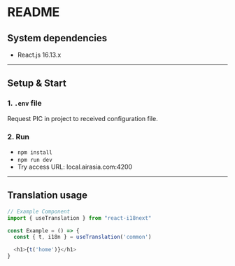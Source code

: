 # README

## System dependencies

* React.js 16.13.x

----

## Setup & Start

### 1. `.env` file

Request PIC in project to received configuration file.

### 2. Run

* `npm install`
* `npm run dev`
* Try access URL: local.airasia.com:4200

----

## Translation usage

```javascript
// Example Component
import { useTranslation } from "react-i18next"

const Example = () => {
  const { t, i18n } = useTranslation('common')

  <h1>{t('home')}</h1>
}
```
